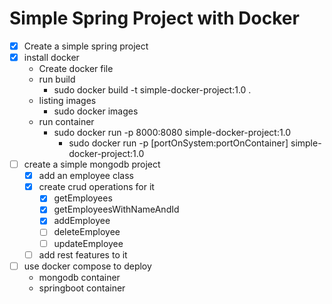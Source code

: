# Simple Spring Project with Docker

- [X] Create a simple spring project
- [X] install docker
  - Create docker file
  - run build
    - sudo docker build -t simple-docker-project:1.0 .
  - listing images
    - sudo docker images  
  - run container
    - sudo docker run -p 8000:8080 simple-docker-project:1.0 
      - sudo docker run -p [portOnSystem:portOnContainer] simple-docker-project:1.0 
- [ ] create a simple mongodb project
  - [X] add an employee class
  - [X] create crud operations for it
    - [X] getEmployees
    - [X] getEmployeesWithNameAndId
    - [X] addEmployee
    - [ ] deleteEmployee
    - [ ] updateEmployee
  - [ ] add rest features to it
- [ ] use docker compose to deploy
  - mongodb container
  - springboot container      
